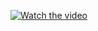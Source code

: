 [![Watch the video](https://img.youtube.com/vi/zKNrioOS-Jg/maxresdefault.jpg)](https://www.youtube.com/watch?v=zKNrioOS-Jg)
